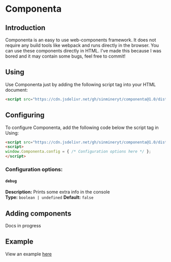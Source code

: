 # Componenta
## Introduction
Componenta is an easy to use web-components framework. It does not require any build tools like webpack and runs directly in the browser.
You can use these components directly in HTML. I've made this because I was bored and it may contain some bugs, feel free to commit!

## Using
Use Componenta just by adding the following script tag into your HTML document:
```html
<script src="https://cdn.jsdelivr.net/gh/sinmineryt/componenta@1.0/dist/componenta.min.js"></script>
```

## Configuring
To configure Componenta, add the following code below the script tag in Using:
```html
<script src="https://cdn.jsdelivr.net/gh/sinmineryt/componenta@1.0/dist/componenta.min.js"></script>
<script>
window.Componenta.config = { /* Configuration options here */ };
</script>
```

### Configuration options:
#### `debug`
**Description:** Prints some extra info in the console <br />
**Type:** `boolean | undefined`
**Default:** `false`

## Adding components
Docs in progress

## Example
View an example [here](https://github.com/sinmineryt/componenta/tree/master/example)
